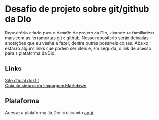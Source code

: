 # Desafio de projeto sobre git/github da Dio

Repositório criado para o desafio de projeto da Dio, visando se familiarizar mais com as ferramentas git e github. Nesse repositório serão deixadas anotações que eu venha a fazer, dentre outras possíveis coisas. Abaixo estarão alguns links que podem ser úteis e, em seguida, o link de acesso para a plataforma da Dio.



## Links

[Site oficial do Git](https://git-scm.com/)<br>
[Guia de sintaxe da linguagem Markdown](https://www.markdownguide.org/basic-syntax/)



## Plataforma

Acesse a plataforma da Dio.io clicando [aqui](https://www.dio.me/).

